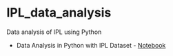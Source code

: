 # IPL_data_analysis
Data analysis of IPL using Python
* Data Analysis in Python with IPL Dataset - [Notebook](https://github.com/srinivas365/IPL_data_analysis/blob/master/ipl_analysis.ipynb)
